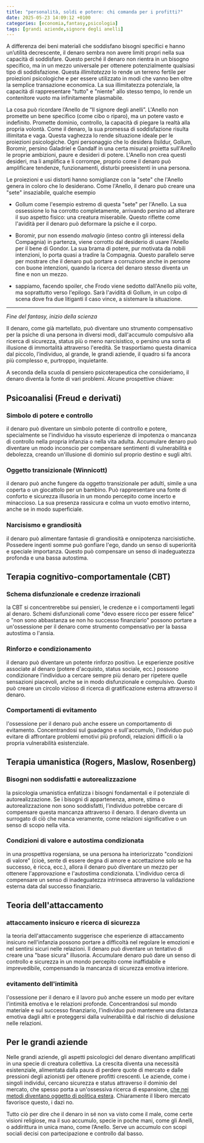 ```yaml
--- 
title: "personalità, soldi e potere: chi comanda per i profitti?" 
date: 2025-05-23 14:09:12 +0100 
categories: [economia,fantasy,psicologia] 
tags: [grandi aziende,signore degli anelli] 
--- 
```


A differenza dei beni materiali che soddisfano bisogni specifici e hanno un’utilità decrescente, il denaro sembra non avere limiti propri nella sua capacità di soddisfare. Questo perché il denaro non rientra in un bisogno specifico, ma in un mezzo universale per ottenere potenzialmente qualsiasi tipo di soddisfazione. Questa *illimitatezza* lo rende un terreno fertile per proiezioni psicologiche e per essere utilizzato in modi che vanno ben oltre la semplice transazione economica. La sua illimitatezza potenziale, la capacità di rappresentare "tutto" e "niente" allo stesso tempo, lo rende un contenitore vuoto ma infinitamente plasmabile.

La cosa può ricordare l’Anello de “Il signore degli anelli”.
L'Anello non promette un bene specifico (come cibo o riparo), ma un potere vasto e indefinito. Promette dominio, controllo, la capacità di piegare la realtà alla propria volontà. Come il denaro, la sua promessa di soddisfazione risulta illimitata e vaga. Questa vaghezza lo rende situazione ideale  per le proiezioni psicologiche. Ogni personaggio che lo desidera (Isildur, Gollum, Boromir, persino Galadriel e Gandalf in una certa misura) proietta sull'Anello le proprie ambizioni, paure e desideri di potere. L'Anello non crea questi desideri, ma li amplifica e li corrompe, proprio come il denaro può amplificare tendenze, funzionamenti, disturbi preesistenti in una persona.

Le proiezioni e usi distorti hanno somiglianze  con la "sete" che l'Anello genera in coloro che lo desiderano. Come l'Anello, il denaro può creare una "sete" insaziabile, qualche esempio 

* Gollum come l'esempio estremo di questa "sete" per l'Anello. La sua ossessione lo ha corrotto completamente, arrivando persino ad alterare il suo aspetto fisico: una creatura miserabile. Questo riflette come l'avidità per il denaro può deformare la psiche e il corpo. 

* Boromir, pur non essendo *malvagio* (inteso contro gli interessi della Compagnia) in partenza, viene corrotto dal desiderio di usare l'Anello per il bene di Gondor. La sua brama di potere, pur motivata da nobili intenzioni, lo porta quasi a tradire la Compagnia. Questo parallelo serve per mostrare che il denaro può portare a corruzione anche in persone con buone intenzioni, quando la ricerca del denaro stesso diventa un fine e non un mezzo.

* sappiamo, facendo spoiler, che Frodo viene sedotto dall'Anello più volte, ma soprattutto verso l'epilogo. Sarà l'avidità di Gollum, in un colpo di scena dove fra due litiganti il caso vince, a sistemare la situazione. 

---

*Fine del fantasy, inizio della scienza*

Il denaro, come già martellato, può diventare uno strumento compensativo per la psiche di una persona in diversi modi, dall'accumulo compulsivo alla ricerca di sicurezza, status più o meno narcisistico, o persino una sorta di illusione di immortalità attraverso l'eredità. Se trasportiamo questa dinamica dal piccolo, l’individuo, al grande, le grandi aziende, il quadro si fa ancora più complesso e, purtroppo, inquietante.

A seconda della scuola di pensiero psicoterapeutica che consideriamo, il denaro diventa la fonte di vari problemi. Alcune prospettive chiave:

## Psicoanalisi (Freud e derivati)

### Simbolo di potere e controllo

il denaro può diventare un simbolo potente di controllo e potere, specialmente se l'individuo ha vissuto esperienze di impotenza o mancanza di controllo nella propria infanzia o nella vita adulta. Accumulare denaro può diventare un modo inconscio per compensare sentimenti di vulnerabilità e debolezza, creando un'illusione di dominio sul proprio destino e sugli altri.

### Oggetto transizionale (Winnicott)

il denaro può anche fungere da oggetto transizionale per adulti, simile a una coperta o un giocattolo per un bambino. Può rappresentare una fonte di conforto e sicurezza illusoria in un mondo percepito come incerto e minaccioso. La sua presenza rassicura e colma un vuoto emotivo interno, anche se in modo superficiale.

### Narcisismo e grandiosità

il denaro può alimentare fantasie di grandiosità e onnipotenza narcisistiche. Possedere ingenti somme può gonfiare l'ego, dando un senso di superiorità e speciale importanza. Questo può compensare un senso di inadeguatezza profonda e una bassa autostima.

## Terapia cognitivo-comportamentale (CBT)

### Schema disfunzionale e credenze irrazionali

la CBT si concentrerebbe sui pensieri, le credenze e i comportamenti legati al denaro. Schemi disfunzionali come "devo essere ricco per essere felice" o "non sono abbastanza se non ho successo finanziario" possono portare a un'ossessione per il denaro come strumento compensativo per la bassa autostima o l'ansia.

### Rinforzo e condizionamento 

il denaro può diventare un potente rinforzo positivo. Le esperienze positive associate al denaro (potere d'acquisto, status sociale, ecc.) possono condizionare l'individuo a cercare sempre più denaro per ripetere quelle sensazioni piacevoli, anche se in modo disfunzionale e compulsivo. Questo può creare un circolo vizioso di ricerca di gratificazione esterna attraverso il denaro.

### Comportamenti di evitamento

l'ossessione per il denaro può anche essere un comportamento di evitamento. Concentrandosi sul guadagno e sull'accumulo, l'individuo può evitare di affrontare problemi emotivi più profondi, relazioni difficili o la propria vulnerabilità esistenziale.

## Terapia umanistica (Rogers, Maslow, Rosenberg)

### Bisogni non soddisfatti e autorealizzazione 

la psicologia umanistica enfatizza i bisogni fondamentali e il potenziale di autorealizzazione. Se i bisogni di appartenenza, amore, stima o autorealizzazione non sono soddisfatti, l'individuo potrebbe cercare di compensare questa mancanza attraverso il denaro. Il denaro diventa un surrogato di ciò che manca veramente, come relazioni significative o un senso di scopo nella vita.

### Condizioni di valore e autostima condizionata 

in una prospettiva rogersiana, se una persona ha interiorizzato "condizioni di valore" (cioè, sente di essere degna di amore e accettazione solo se ha successo, è ricca, ecc.), allora il denaro può diventare un mezzo per ottenere l'approvazione e l'autostima condizionata. L'individuo cerca di compensare un senso di inadeguatezza intrinseca attraverso la validazione esterna data dal successo finanziario.

## Teoria dell'attaccamento

### attaccamento insicuro e ricerca di sicurezza

la teoria dell'attaccamento suggerisce che esperienze di attaccamento insicuro nell'infanzia possono portare a difficoltà nel regolare le emozioni e nel sentirsi sicuri nelle relazioni. Il denaro può diventare un tentativo di creare una "base sicura" illusoria. Accumulare denaro può dare un senso di controllo e sicurezza in un mondo percepito come inaffidabile e imprevedibile, compensando la mancanza di sicurezza emotiva interiore.

### evitamento dell'intimità

l'ossessione per il denaro e il lavoro può anche essere un modo per evitare l'intimità emotiva e le relazioni profonde. Concentrandosi sul mondo materiale e sul successo finanziario, l'individuo può mantenere una distanza emotiva dagli altri e proteggersi dalla vulnerabilità e dal rischio di delusione nelle relazioni.

## Per le grandi aziende
Nelle grandi aziende, gli aspetti psicologici del denaro diventano amplificati in una specie di creatura collettiva. La crescita diventa una necessità esistenziale, alimentata dalla paura di perdere quote di mercato e dalle pressioni degli azionisti per ottenere profitti crescenti. Le aziende, come i singoli individui, cercano sicurezza e status attraverso il dominio del mercato, che spesso porta a un'ossessiva ricerca di espansione, [che nei metodi diventano oggetto di politica estera](https://f041.github.io/posts/tragedie-del-profitto/). Chiaramente il libero mercato favorisce questo, i dazi no. 


Tutto ciò per dire che il denaro in sé non va visto come il male, come certe visioni religiose, ma il suo accumulo, specie in poche mani, come gli Anelli, o addirittura in unica mano, come l’Anello. Serve un accumulo con scopi sociali decisi con partecipazione e controllo dal basso. 


